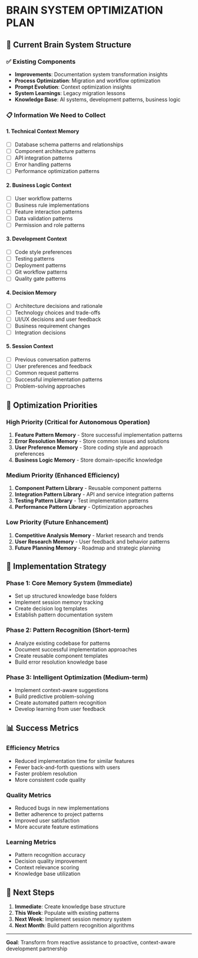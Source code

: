 # BRAIN SYSTEM OPTIMIZATION PLAN

## 🧠 Current Brain System Structure

### ✅ **Existing Components**
- **Improvements**: Documentation system transformation insights
- **Process Optimization**: Migration and workflow optimization
- **Prompt Evolution**: Context optimization insights
- **System Learnings**: Legacy migration lessons
- **Knowledge Base**: AI systems, development patterns, business logic

### 📋 **Information We Need to Collect**

#### 1. **Technical Context Memory**
- [ ] Database schema patterns and relationships
- [ ] Component architecture patterns
- [ ] API integration patterns
- [ ] Error handling patterns
- [ ] Performance optimization patterns

#### 2. **Business Logic Context**
- [ ] User workflow patterns
- [ ] Business rule implementations
- [ ] Feature interaction patterns
- [ ] Data validation patterns
- [ ] Permission and role patterns

#### 3. **Development Context**
- [ ] Code style preferences
- [ ] Testing patterns
- [ ] Deployment patterns
- [ ] Git workflow patterns
- [ ] Quality gate patterns

#### 4. **Decision Memory**
- [ ] Architecture decisions and rationale
- [ ] Technology choices and trade-offs
- [ ] UI/UX decisions and user feedback
- [ ] Business requirement changes
- [ ] Integration decisions

#### 5. **Session Context**
- [ ] Previous conversation patterns
- [ ] User preferences and feedback
- [ ] Common request patterns
- [ ] Successful implementation patterns
- [ ] Problem-solving approaches

## 🎯 **Optimization Priorities**

### **High Priority (Critical for Autonomous Operation)**
1. **Feature Pattern Memory** - Store successful implementation patterns
2. **Error Resolution Memory** - Store common issues and solutions
3. **User Preference Memory** - Store coding style and approach preferences
4. **Business Logic Memory** - Store domain-specific knowledge

### **Medium Priority (Enhanced Efficiency)**
1. **Component Pattern Library** - Reusable component patterns
2. **Integration Pattern Library** - API and service integration patterns
3. **Testing Pattern Library** - Test implementation patterns
4. **Performance Pattern Library** - Optimization approaches

### **Low Priority (Future Enhancement)**
1. **Competitive Analysis Memory** - Market research and trends
2. **User Research Memory** - User feedback and behavior patterns
3. **Future Planning Memory** - Roadmap and strategic planning

## 🔧 **Implementation Strategy**

### **Phase 1: Core Memory System** (Immediate)
- Set up structured knowledge base folders
- Implement session memory tracking
- Create decision log templates
- Establish pattern documentation system

### **Phase 2: Pattern Recognition** (Short-term)
- Analyze existing codebase for patterns
- Document successful implementation approaches
- Create reusable component templates
- Build error resolution knowledge base

### **Phase 3: Intelligent Optimization** (Medium-term)
- Implement context-aware suggestions
- Build predictive problem-solving
- Create automated pattern recognition
- Develop learning from user feedback

## 📊 **Success Metrics**

### **Efficiency Metrics**
- Reduced implementation time for similar features
- Fewer back-and-forth questions with users
- Faster problem resolution
- More consistent code quality

### **Quality Metrics**
- Reduced bugs in new implementations
- Better adherence to project patterns
- Improved user satisfaction
- More accurate feature estimations

### **Learning Metrics**
- Pattern recognition accuracy
- Decision quality improvement
- Context relevance scoring
- Knowledge base utilization

## 🚀 **Next Steps**

1. **Immediate**: Create knowledge base structure
2. **This Week**: Populate with existing patterns
3. **Next Week**: Implement session memory system
4. **Next Month**: Build pattern recognition algorithms

---

**Goal**: Transform from reactive assistance to proactive, context-aware development partnership